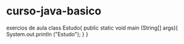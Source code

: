 # curso-java-basico
exercios de aula
class Estudo{
	public static void main (String[] args){
	System.out.println ("Estudo");
	}
}
